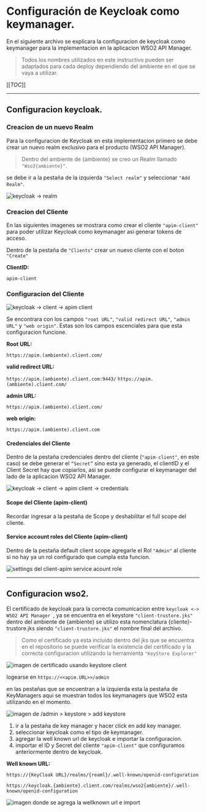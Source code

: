 # Configuración de Keycloak como keymanager. #

En el siguiente archivo se explicara la configuracion de keycloak como keymanager para la implementacion en la aplicacion WSO2 API Manager. 

> Todos los nombres utilizados en este instructivo pueden ser adaptados para cada deploy dependiendo del ambiente en el que se vaya a utilizar. 

[[_TOC_]]

---
## Configuracion keycloak. ##

### **Creacion de un nuevo Realm**

Para la configuracion de Keycloak en esta implementacion primero se debe crear un nuevo realm exclusivo para el producto (WSO2 API Manager).

> Dentro del ambiente de {ambiente} se  creo un Realm llamado ```"Wso2{ambiente}"```.

se debe ir a la pestaña de la izquierda ```"Select realm"``` y seleccionar ```"Add Realm"```.

![keycloak -> realm](img/keycloak-key-realm.PNG)

### **Creacion del Cliente**

En las siguientes imagenes se mostrara como crear el cliente ```"apim-client"``` para poder utilizar Keycloak como keymanager asi generar tokens de acceso.

Dentro de la pestaña de ```"Clients"``` crear un nuevo cliente con el boton ```"Create"``` 

**ClientID:** 

``` apim-client ```


### **Configuracion del Cliente**


![keycloak -> client -> apim client](img/keycloak-key-apimclient.PNG)

Se encontrara con los campos ```"root URL"```, ```"valid redirect URL"```, ```"admin URL"``` y ```"web origin"```. Estas son los campos escenciales para que esta configuracion funcione. 


**Root URL:** 

``` https://apim.(ambiente).client.com/ ```

**valid redirect URL:** 

```https://apim.(ambiente).client.com:9443/``` 
```https://apim.(ambiente).client.com/```

**admin URL:** 

```https://apim.(ambiente).client.com/```

**web origin:** 

```https://apim.(ambiente).client.com```


#### **Credenciales del Cliente**

Dentro de la pestaña credenciales dentro del cliente (```"apim-client"```, en este caso) se debe generar el ```“Secret”``` sino esta ya generado, el clientID y el Client Secret hay que copiarlos, asi se puede configurar el keymanager del lado de la aplicacion WSO2 API Manager.

![keycloak -> client -> apim client -> credentials](img/keycloak-key-apimclient-credential.PNG)

#### **Scope del Cliente (apim-client)**

Recordar ingresar a la pestaña de Scope y deshabilitar el full scope del cliente. 


#### **Service account roles del Cliente (apim-client)**

Dentro de la pestaña  default client scope agregarle el Rol ```"Admin"``` al cliente si no hay ya un rol configurado que cumpla esta funcion.

![settings del client-apim service acount role](img/keycloak-key-apimclient-sar.PNG)

---
## Configuracion wso2. ##

El certificado de keycloak para la correcta comunicacion entre  ```keycloak <-> WSO2 API Manager ```, ya se encuentra en el keystore ```"client-trustore.jks"``` dentro del ambiente de {ambiente} se utilizo esta nomenclatura {cliente}-trustore.jks siendo ```"client-trustore.jks"``` el nombre final del archivo. 

> Como el certificado ya esta incluido dentro del jks que se encuentra en el repositorio se puede verificar la existencia del certificado y la correcta configuracion utilizando la herramienta ```"KeyStore Explorer"```

![imagen de certificado usando keystore client](img/keycloak-key-certs.PNG)

logearse en ```https://<<apim.URL>>/admin```

en las pestañas que se encuentran a la izquierda esta la pestaña de KeyManagers aqui se muestran todos los keymanagers que WSO2 esta utilizando en el momento.

![imagen de /admin > keystore > add keystore](img/keycloak-key-publisher-add.PNG)

1. ir a la pestaña de key manager y hacer click en add key manager.
2. seleccionar keycloak como el tipo de keymanager.
3. agregar la well known url de keycloak e importar la configuracion.
4. importar el ID y Secret del cliente ```"apim-client"``` que configuramos anteriormente dentro de keycloak.


**Well known URL:**

```https://{KeyCloak URL}/realms/{reaml}/.well-known/openid-configuration```

```https://keycloak.{ambiente}.client.com/realms/wso2{ambiente}/.well-known/openid-configuration```

![imagen donde se agrega la wellknown url e import](img/keycloak-key-publisher-import.PNG)